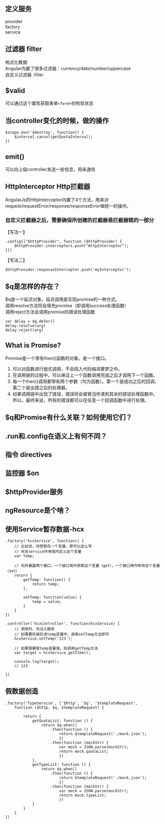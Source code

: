 ## 定义服务
provider  
factory  
service  

## 过滤器 filter
格式化数据  
Angular内置了很多过滤器：currency/date/number/uppercase  
自定义过滤器 .filter

## $valid
可以通过这个属性获取表单`<form>`的校验状态

## 当controller变化的时候，做的操作
	$scope.$on('$destroy', function() {
		$interval.cancel(getQuotaInterval);
	})

## emit()
可以向上级controller发送一些信息，用来通信

## HttpInterceptor Http拦截器
AngularJs的HttpInterceptor内置了4个方法，用来对request/requestError/response/responseError做统一的操作。
### 自定义拦截器之后，需要确保所创建的拦截器是拦截器链的一部分
【写法一】  

    .config(["$httpProvider", function ($httpProvider) {
        $httpProvider.interceptors.push("HttpInterceptor");
    }])

【写法二】  

	$httpProvider.responseInterceptor.push('myInterceptor');

## $q是怎样的存在？
$q是一个延迟对象，延迟调用是实现promise的一种方式。  
调用resolve方法将会填充promise（即调用success处理函数）  
调用reject方法会调用promise的错误处理函数

	var delay = $q.defer()
	delay.resolve(arg)
	delay.reject(arg)

## What is Promise?
Promise是一个带有then()函数的对象，是一个接口。  
1. 可以对函数进行链式调用，不会陷入代码缩进噩梦之中。  
2. 在调用链的过程中，可以保证上一个函数调用完成之后才调用下一个函数。  
3. 每一个then()调用都带有两个参数（均为函数）。第一个是成功之后的回调，第二个是出错之后的处理器。  
4. 如果调用链中出现了错误，错误将会被冒泡传递到其余的错误处理函数中。  
所以，最终来说，所有的错误都可以在任意一个回调函数中进行处理。

## $q和Promise有什么关联？如何使用它们？

## .run和.config在语义上有何不同？

## 指令 directives

## 监控器 $on

## $httpProvider服务

## ngResource是个啥？

## 使用Service暂存数据-hcx
    .factory('hcxService', function() {
        // 比如说，你想暂存一个变量，那可以这么写
        // 先在service作用域内定义这个变量
        var temp;

        // 向外暴露两个接口，一个接口用作获取这个变量（get），一个接口用作修改这个变量（set）
        return {
            getTemp: function() {
                return temp;
            },

            setTemp: function(value) {
                temp = value;
            }
        }
    })

    .controller('hcxController', function(hcxService) {
        // 调用时，先注入服务
        // 如需要将值存进temp变量中，调用setTemp方法即可
        hcxService.setTemp('123');

        // 如果需要取temp变量值，则调用getTemp方法
        var target = hcxService.getItem();

        console.log(target);
        // 123

    })



## 假数据创造
	.factory('TypeService', ['$http', '$q', '$templateRequest',
		function ($http, $q, $templateRequest) {
	
			return {
				getQuotaList: function () {
					return $q.when()
						.then(function () {
							return $templateRequest('./mock.json');
							})
	                    .then(function (mockStr) {
	                        var mock = JSON.parse(mockStr);
	                        return mock.quotaList;
	                        })
	            },
	            getTypeList: function () {
	                return $q.when()
	                    .then(function () {
	                    	return $templateRequest('./mock.json');
	                        })
	                    .then(function (mockStr) {
	                        var mock = JSON.parse(mockStr);
	                        return mock.typeList;
	                        })
                }
            }
        }
    ])